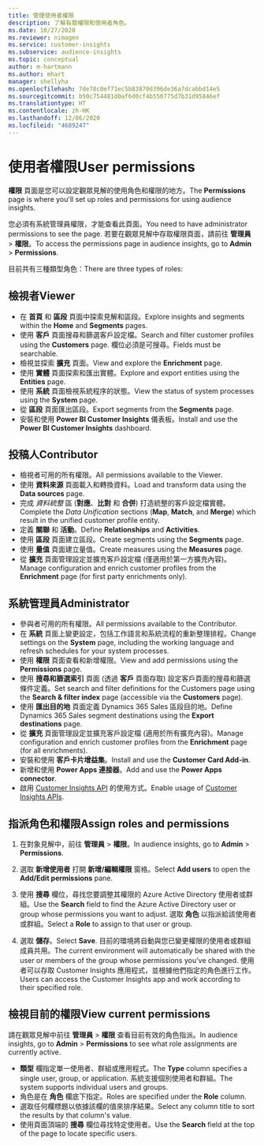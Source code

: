 ```yaml
---
title: 管理使用者權限
description: 了解有關權限和使用者角色。
ms.date: 10/27/2020
ms.reviewer: nimagen
ms.service: customer-insights
ms.subservice: audience-insights
ms.topic: conceptual
author: m-hartmann
ms.author: mhart
manager: shellyha
ms.openlocfilehash: 7de78c0ef71ec5b83870d396de36a7dcabbd14e5
ms.sourcegitcommit: b50c754481d0af6d0cf4b550775d7b31d95846ef
ms.translationtype: HT
ms.contentlocale: zh-HK
ms.lasthandoff: 12/06/2020
ms.locfileid: "4689247"
---
```

# <a name="user-permissions"></a><span data-ttu-id="af039-103">使用者權限</span><span class="sxs-lookup"><span data-stu-id="af039-103">User permissions</span></span>

<span data-ttu-id="af039-104">**權限** 頁面是您可以設定觀眾見解的使用角色和權限的地方。</span><span class="sxs-lookup"><span data-stu-id="af039-104">The **Permissions** page is where you'll set up roles and permissions for using audience insights.</span></span>

<span data-ttu-id="af039-105">您必須有系統管理員權限，才能查看此頁面。</span><span class="sxs-lookup"><span data-stu-id="af039-105">You need to have administrator permissions to see the page.</span></span> <span data-ttu-id="af039-106">若要在觀眾見解中存取權限頁面，請前往 **管理員** > **權限**。</span><span class="sxs-lookup"><span data-stu-id="af039-106">To access the permissions page in audience insights, go to **Admin** > **Permissions**.</span></span>

<span data-ttu-id="af039-107">目前共有三種類型角色：</span><span class="sxs-lookup"><span data-stu-id="af039-107">There are three types of roles:</span></span>

## <a name="viewer"></a><span data-ttu-id="af039-108">檢視者</span><span class="sxs-lookup"><span data-stu-id="af039-108">Viewer</span></span>

- <span data-ttu-id="af039-109">在 **首頁** 和 **區段** 頁面中探索見解和區段。</span><span class="sxs-lookup"><span data-stu-id="af039-109">Explore insights and segments within the **Home** and **Segments** pages.</span></span>
- <span data-ttu-id="af039-110">使用 **客戶** 頁面搜尋和篩選客戶設定檔。</span><span class="sxs-lookup"><span data-stu-id="af039-110">Search and filter customer profiles using the **Customers** page.</span></span> <span data-ttu-id="af039-111">欄位必須是可搜尋。</span><span class="sxs-lookup"><span data-stu-id="af039-111">Fields must be searchable.</span></span>
- <span data-ttu-id="af039-112">檢視並探索 **擴充** 頁面。</span><span class="sxs-lookup"><span data-stu-id="af039-112">View and explore the **Enrichment** page.</span></span>
- <span data-ttu-id="af039-113">使用 **實體** 頁面探索和匯出實體。</span><span class="sxs-lookup"><span data-stu-id="af039-113">Explore and export entities using the **Entities** page.</span></span>
- <span data-ttu-id="af039-114">使用 **系統** 頁面檢視系統程序的狀態。</span><span class="sxs-lookup"><span data-stu-id="af039-114">View the status of system processes  using the **System** page.</span></span>
- <span data-ttu-id="af039-115">從 **區段** 頁面匯出區段。</span><span class="sxs-lookup"><span data-stu-id="af039-115">Export segments from the **Segments** page.</span></span>
- <span data-ttu-id="af039-116">安裝和使用 **Power BI Customer Insights** 儀表板。</span><span class="sxs-lookup"><span data-stu-id="af039-116">Install and use the **Power BI Customer Insights** dashboard.</span></span>

## <a name="contributor"></a><span data-ttu-id="af039-117">投稿人</span><span class="sxs-lookup"><span data-stu-id="af039-117">Contributor</span></span>

- <span data-ttu-id="af039-118">檢視者可用的所有權限。</span><span class="sxs-lookup"><span data-stu-id="af039-118">All permissions available to the Viewer.</span></span>
- <span data-ttu-id="af039-119">使用 **資料來源** 頁面載入和轉換資料。</span><span class="sxs-lookup"><span data-stu-id="af039-119">Load and transform data using the **Data sources** page.</span></span>
- <span data-ttu-id="af039-120">完成 *資料統整* 區 (**對應**、**比對** 和 **合併**) 打造統整的客戶設定檔實體。</span><span class="sxs-lookup"><span data-stu-id="af039-120">Complete the *Data Unification* sections (**Map**, **Match**, and **Merge**) which result in the unified customer profile entity.</span></span>
- <span data-ttu-id="af039-121">定義 **關聯** 和 **活動**。</span><span class="sxs-lookup"><span data-stu-id="af039-121">Define **Relationships** and **Activities**.</span></span>
- <span data-ttu-id="af039-122">使用 **區段** 頁面建立區段。</span><span class="sxs-lookup"><span data-stu-id="af039-122">Create segments using the **Segments** page.</span></span>
- <span data-ttu-id="af039-123">使用 **量值** 頁面建立量值。</span><span class="sxs-lookup"><span data-stu-id="af039-123">Create measures using the **Measures** page.</span></span>
- <span data-ttu-id="af039-124">從 **擴充** 頁面管理設定並擴充客戶設定檔 (僅適用於第一方擴充內容)。</span><span class="sxs-lookup"><span data-stu-id="af039-124">Manage configuration and enrich customer profiles from the **Enrichment** page (for first party enrichments only).</span></span>

## <a name="administrator"></a><span data-ttu-id="af039-125">系統管理員</span><span class="sxs-lookup"><span data-stu-id="af039-125">Administrator</span></span>

- <span data-ttu-id="af039-126">參與者可用的所有權限。</span><span class="sxs-lookup"><span data-stu-id="af039-126">All permissions available to the Contributor.</span></span>
- <span data-ttu-id="af039-127">在 **系統** 頁面上變更設定，包括工作語言和系統流程的重新整理排程。</span><span class="sxs-lookup"><span data-stu-id="af039-127">Change settings on the **System** page, including the working language and refresh schedules for your system processes.</span></span>
- <span data-ttu-id="af039-128">使用 **權限** 頁面查看和新增權限。</span><span class="sxs-lookup"><span data-stu-id="af039-128">View and add permissions using the **Permissions** page.</span></span>
- <span data-ttu-id="af039-129">使用 **搜尋和篩選索引** 頁面 (透過 **客戶** 頁面存取) 設定客戶頁面的搜尋和篩選條件定義。</span><span class="sxs-lookup"><span data-stu-id="af039-129">Set search and filter definitions for the Customers page using the **Search & filter index** page (accessible via the **Customers** page).</span></span>
- <span data-ttu-id="af039-130">使用 **匯出目的地** 頁面定義 Dynamics 365 Sales 區段目的地。</span><span class="sxs-lookup"><span data-stu-id="af039-130">Define Dynamics 365 Sales segment destinations using the **Export destinations** page.</span></span>
- <span data-ttu-id="af039-131">從 **擴充** 頁面管理設定並擴充客戶設定檔 (適用於所有擴充內容)。</span><span class="sxs-lookup"><span data-stu-id="af039-131">Manage configuration and enrich customer profiles from the **Enrichment** page (for all enrichments).</span></span>
- <span data-ttu-id="af039-132">安裝和使用 **客戶卡片增益集**。</span><span class="sxs-lookup"><span data-stu-id="af039-132">Install and use the **Customer Card Add-in**.</span></span>
- <span data-ttu-id="af039-133">新增和使用 **Power Apps 連接器**。</span><span class="sxs-lookup"><span data-stu-id="af039-133">Add and use the **Power Apps connector**.</span></span>
- <span data-ttu-id="af039-134">啟用 [Customer Insights API](apis.md) 的使用方式。</span><span class="sxs-lookup"><span data-stu-id="af039-134">Enable usage of [Customer Insights APIs](apis.md).</span></span>

## <a name="assign-roles-and-permissions"></a><span data-ttu-id="af039-135">指派角色和權限</span><span class="sxs-lookup"><span data-stu-id="af039-135">Assign roles and permissions</span></span>

1. <span data-ttu-id="af039-136">在對象見解中，前往 **管理員** > **權限**。</span><span class="sxs-lookup"><span data-stu-id="af039-136">In audience insights, go to **Admin** > **Permissions**.</span></span>

1. <span data-ttu-id="af039-137">選取 **新增使用者** 打開 **新增/編輯權限** 窗格。</span><span class="sxs-lookup"><span data-stu-id="af039-137">Select **Add users** to open the **Add/Edit permissions** pane.</span></span>

1. <span data-ttu-id="af039-138">使用 **搜尋** 欄位，尋找您要調整其權限的 Azure Active Directory 使用者或群組。</span><span class="sxs-lookup"><span data-stu-id="af039-138">Use the **Search** field to find the Azure Active Directory user or group whose permissions you want to adjust.</span></span> <span data-ttu-id="af039-139">選取 **角色** 以指派給該使用者或群組。</span><span class="sxs-lookup"><span data-stu-id="af039-139">Select a **Role** to assign to that user or group.</span></span>

1. <span data-ttu-id="af039-140">選取 **儲存**。</span><span class="sxs-lookup"><span data-stu-id="af039-140">Select **Save**.</span></span> <span data-ttu-id="af039-141">目前的環境將自動與您已變更權限的使用者或群組成員共用。</span><span class="sxs-lookup"><span data-stu-id="af039-141">The current environment will automatically be shared with the user or members of the group whose permissions you've changed.</span></span> <span data-ttu-id="af039-142">使用者可以存取 Customer Insights 應用程式，並根據他們指定的角色進行工作。</span><span class="sxs-lookup"><span data-stu-id="af039-142">Users can access the Customer Insights app and work according to their specified role.</span></span>

## <a name="view-current-permissions"></a><span data-ttu-id="af039-143">檢視目前的權限</span><span class="sxs-lookup"><span data-stu-id="af039-143">View current permissions</span></span>

<span data-ttu-id="af039-144">請在觀眾見解中前往 **管理員** > **權限** 查看目前有效的角色指派。</span><span class="sxs-lookup"><span data-stu-id="af039-144">In audience insights, go to **Admin** > **Permissions** to see what role assignments are currently active.</span></span>

- <span data-ttu-id="af039-145">**類型** 欄指定單一使用者、群組或應用程式。</span><span class="sxs-lookup"><span data-stu-id="af039-145">The **Type** column specifies a single user, group, or application.</span></span> <span data-ttu-id="af039-146">系統支援個別使用者和群組。</span><span class="sxs-lookup"><span data-stu-id="af039-146">The system supports individual users and groups.</span></span>
- <span data-ttu-id="af039-147">角色是在 **角色** 欄底下指定。</span><span class="sxs-lookup"><span data-stu-id="af039-147">Roles are specified under the **Role** column.</span></span>
- <span data-ttu-id="af039-148">選取任何欄標題以依據該欄的值來排序結果。</span><span class="sxs-lookup"><span data-stu-id="af039-148">Select any column title to sort the results by that column's value.</span></span>
- <span data-ttu-id="af039-149">使用頁面頂端的 **搜尋** 欄位尋找特定使用者。</span><span class="sxs-lookup"><span data-stu-id="af039-149">Use the **Search** field at the top of the page to locate specific users.</span></span>
